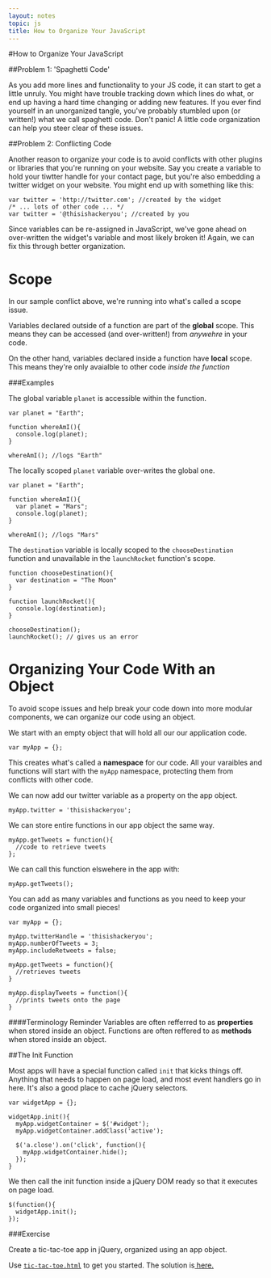 ```yaml
---
layout: notes
topic: js
title: How to Organize Your JavaScript
---
```


#How to Organize Your JavaScript

##Problem 1: 'Spaghetti Code'

As you add more lines and functionality to your JS code, it can start to get a little unruly. You might have trouble tracking down which lines do what, or end up having a hard time changing or adding new features. If you ever find yourself in an unorganized tangle, you've probably stumbled upon (or written!) what we call spaghetti code. Don't panic! A little code organization can help you steer clear of these issues.

##Problem 2: Conflicting Code

Another reason to organize your code is to avoid conflicts with other plugins or libraries that you're running on your website. Say you create a variable to hold your tiwtter handle for your contact page, but you're also embedding a twitter widget on your website. You might end up with something like this:

```
var twitter = 'http://twitter.com'; //created by the widget
/* ... lots of other code ... */
var twitter = '@thisishackeryou'; //created by you
```

Since variables can be re-assigned in JavaScript, we've gone ahead on over-written the widget's variable and most likely broken it!  Again, we can fix this through better organization.


# Scope
In our sample conflict above, we're running into what's called a scope issue. 

Variables declared outside of a function are part of the **global** scope. This means they can be accessed (and over-written!) from *anywehre* in your code.

On the other hand, variables declared inside a function have **local** scope. This means they're only avaialble to other code *inside the function*

###Examples

The global variable `planet` is accessible within the function.

```
var planet = "Earth";

function whereAmI(){
  console.log(planet);
}

whereAmI(); //logs "Earth"
```

The locally scoped `planet` variable over-writes the global one.

```
var planet = "Earth";

function whereAmI(){
  var planet = "Mars";
  console.log(planet);
}

whereAmI(); //logs "Mars"
```

The `destination` variable is locally scoped to the `chooseDestination` function and unavailable in the `launchRocket` function's scope.

```
function chooseDestination(){
  var destination = "The Moon"
}

function launchRocket(){
  console.log(destination);
}

chooseDestination();
launchRocket(); // gives us an error
```

# Organizing Your Code With an Object

To avoid scope issues and help break your code down into more modular components, we can organize our code using an object. 

We start with an empty object that will hold all our our application code.

```
var myApp = {};
```

This creates what's called a **namespace** for our code. All your varaibles and functions will start with the `myApp` namespace, protecting them from conflicts with other code.

We can now add our twitter variable as a property on the app object.

```
myApp.twitter = 'thisishackeryou';
```

We can store entire functions in our app object the same way.

```
myApp.getTweets = function(){
  //code to retrieve tweets
};
```

We can call this function elswehere in the app with:

```
myApp.getTweets();
```

You can add as many variables and functions as you need to keep your code organized into small pieces!

```
var myApp = {};

myApp.twitterHandle = 'thisishackeryou';
myApp.numberOfTweets = 3;
myApp.includeRetweets = false;

myApp.getTweets = function(){
  //retrieves tweets
}

myApp.displayTweets = function(){
  //prints tweets onto the page
}
```

####Terminology Reminder
Variables are often refferred to as **properties** when stored inside an object.
Functions are often reffered to as **methods** when stored inside an object.


##The Init Function

Most apps will have a special function called `init` that kicks things off. Anything that needs to happen on page load, and most event handlers go in here. It's also a good place to cache jQuery selectors.

```
var widgetApp = {};

widgetApp.init(){
  myApp.widgetContainer = $('#widget');
  myApp.widgetContainer.addClass('active');
  
  $('a.close').on('click', function(){
    myApp.widgetContainer.hide();
  });
}
```

We then call the init function inside a jQuery DOM ready so that it executes on page load.

```
$(function(){
  widgetApp.init();
});
```

###Exercise

Create a tic-tac-toe app in jQuery, organized using an app object. 

Use <a href="exercises/tic-tac-toe.html" downlaod>`tic-tac-toe.html`</a> to get you started. The solution is<a href="exercises/tic-tac-toe-answer.html" downlaod> here.</a>

<!-- # Closure - too complex, removing for now

It is possible to nest functions in JavaScript. The inner function gets access to the parameters and variables of the outer/containing function (`this` being the exception).

```
function outerFunction(x){
	return function(){
		return x;
	};
}
innerFunction = outerFunction(6);
innerFuntion(); // 6
```

**Closures** are functions that refer to variables from a different context. In the example above, `innerFunction()` is a closure because it refers to `x` which is in `outerFunction()`'s context.

## Closures can be used to achieve privacy.

Below you will see a function that is wrapping all of the code. This function is surrounded by parentheses and an additional `()` at the end are used to immediately invoke/call the function. This is called an **immediately invoked function**. The result of invoking this function is stored in the variable `getCircumference`.

There is a function which calculates circumference. There is also a variable `PI`. The variable and function are private because they cannot be seen or used outside of the enclosing function. We keep our behaviour(function) and state(data) private but expose one **closure** by making it the return value of the whole function. This function/closure can see the private data but it can't change them.

```
var getCircumference = (function(){
	var calculateCircumference, PI;
	//private function
	calculateCircumference = function(diameter){
		return diameter * PI;
	};
	//private variable
	PI = 3.14159265359;
	//public function using a private function
	return function(diameter){
		return calculateCircumference(diameter)
	}
})()
```

The above is sometimes referred to as the "**Module Pattern**". A module is a function or object that is used to keep code cleanly separated and organized. -->
